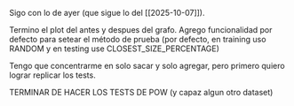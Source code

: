 Sigo con lo de ayer (que sigue lo del [[2025-10-07]]).

Termino el plot del antes y despues del grafo.
Agrego funcionalidad por defecto para setear el método de prueba (por defecto, en training uso RANDOM y en testing use CLOSEST_SIZE_PERCENTAGE)

Tengo que concentrarme en solo sacar y solo agregar, pero primero quiero lograr replicar los tests.

TERMINAR DE HACER LOS TESTS DE POW (y capaz algun otro dataset)